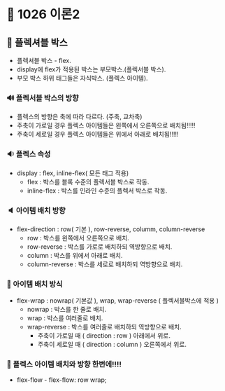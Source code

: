 # 👙 1026 이론2

## 🎤 플렉셔블 박스
- 플렉셔블 박스 - flex.
- display에 flex가 적용된 박스는 부모박스.(플렉서블 박스).
- 부모 박스 하위 태그들은 자식박스. (플렉스 아이템).

### 🔊 플렉서블 박스의 방향
- 플렉스의 방향은 축에 따라 다르다. (주축, 교차축)
- 주축이 가로일 경우 플렉스 아이템들은 왼쪽에서 오른쪽으로 배치됨!!!!!
- 주축이 세로일 경우 플렉스 아이템들은 위에서 아래로 배치됨!!!!!

### 🔉 플렉스 속성
- display : flex, inline-flex( 모든 태그 적용)
  - flex : 박스를 블록 수준의 플렉서블 박스로 작동.
  - inline-flex : 박스를 인라인 수준의 플렉서 박스로 작동.
### 🔈 아이템 배치 방향
- flex-direction : row( 기본 ), row-reverse, columm, column-reverse
  - row : 박스를 왼쪽에서 오른쪽으로 배치.
  - row-reverse : 박스를 가로로 배치하되 역방향으로 배치.
  - column : 박스를 위에서 아래로 배치.
  - column-reverse : 박스를 세로로 배치하되 역방향으로 배치.
### 📣 아이템 배치 방식
- flex-wrap : nowrap( 기본값 ), wrap, wrap-reverse ( 플렉서블박스에 적용 )
  - nowrap : 박스를 한 줄로 배치.
  - wrap : 박스를 여러줄로 배치.
  - wrap-reverse : 박스를 여러줄로 배치하되 역방향으로 배치. 
    - 주축이 가로일 때 ( direction : row ) 아래에서 위로.
    - 주축이 세로일 때 ( direction : column ) 오른쪽에서 위로.
### 📢 플렉스 아이템 배치와 방향 한번에!!!!
- flex-flow - flex-flow: row wrap;